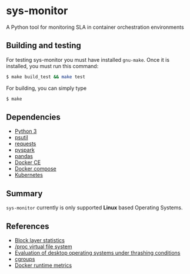 # sys-monitor
A Python tool for monitoring SLA in container orchestration environments 

## Building and testing
For testing sys-monitor you must have installed `gnu-make`. Once it is installed, you must run this command:
```sh
$ make build_test && make test
```

For building, you can simply type
```sh
$ make 
```

## Dependencies
- [Python 3](https://www.python.org/)
- [psutil](https://github.com/giampaolo/psutil)
- [requests](https://github.com/psf/requests)
- [pyspark](https://github.com/apache/spark/tree/master/python)
- [pandas](https://github.com/pandas-dev/pandas)
- [Docker CE](https://github.com/docker/docker-ce)
- [Docker compose](https://github.com/docker/compose)
- [Kubernetes](https://github.com/kubernetes/kubernetes)

## Summary
`sys-monitor` currently is only supported **Linux** based Operating Systems. 

## References
- [Block layer statistics](https://www.kernel.org/doc/html/latest/block/stat.html)
- [/proc virtual file system](https://man7.org/linux/man-pages/man5/proc.5.html)
- [Evaluation of desktop operating systems under thrashing conditions](https://journal-bcs.springeropen.com/track/pdf/10.1007/s13173-012-0080-8.pdf)
- [cgroups](https://www.man7.org/linux/man-pages/man7/cgroups.7.html)
- [Docker runtime metrics](https://docs.docker.com/config/containers/runmetrics/)
